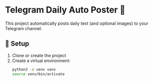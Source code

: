 # Telegram Daily Auto Poster 🤖

This project automatically posts daily text (and optional images) to your Telegram channel.

## 🚀 Setup

1. Clone or create the project
2. Create a virtual environment:
   ```bash
   python3 -m venv venv
   source venv/bin/activate
   ```
